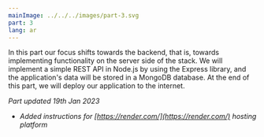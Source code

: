 ```yaml
---
mainImage: ../../../images/part-3.svg
part: 3
lang: ar
---
```


<div class="intro">

In this part our focus shifts towards the backend, that is, towards implementing functionality on the server side of the stack. We will implement a simple REST API in Node.js by using the Express library, and the application's data will be stored in a MongoDB database. At the end of this part, we will deploy our application to the internet.

<i>Part updated 19th Jan 2023</i>
- <i>Added instructions for [https://render.com/](https://render.com/) hosting platform</i>

</div>
